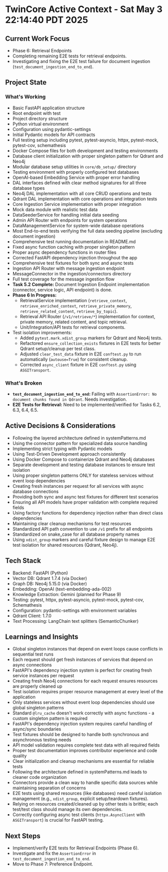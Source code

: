 # TwinCore Active Context - Sat May  3 22:14:40 PDT 2025

## Current Work Focus
- Phase 6: Retrieval Endpoints
- Completing remaining E2E tests for retrieval endpoints.
- Investigating and fixing the E2E test failure for document ingestion (`test_document_ingestion_end_to_end`).

## Project State
### What's Working
- Basic FastAPI application structure
- Root endpoint with test
- Project directory structure
- Python virtual environment
- Configuration using pydantic-settings
- Initial Pydantic models for API contracts
- Full testing setup including pytest, pytest-asyncio, httpx, pytest-mock, pytest-cov, schemathesis
- Docker Compose files for both development and testing environments
- Database client initialization with proper singleton pattern for Qdrant and Neo4j
- Modular database setup utilities in `core/db_setup/` directory
- Testing environment with properly configured test databases
- OpenAI-based Embedding Service with proper error handling
- DAL interfaces defined with clear method signatures for all three database types
- Neo4j DAL implementation with all core CRUD operations and tests
- Qdrant DAL implementation with core operations and integration tests
- Core Ingestion Service implementation with proper integration
- Mock data module with realistic test data
- DataSeederService for handling initial data seeding
- Admin API Router with endpoints for system operations
- DataManagementService for system-wide database operations
- Most End-to-end tests verifying the full data seeding pipeline (excluding document ingestion)
- Comprehensive test running documentation in README.md
- Fixed async function caching with proper singleton pattern
- Proper async dependency functions in router files
- Corrected FastAPI dependency injection throughout the app
- Comprehensive test fixtures for both sync and async tests
- Ingestion API Router with message ingestion endpoint
- MessageConnector in the ingestion/connectors directory
- Full test coverage for the message ingestion flow
- **Task 5.2 Complete:** Document Ingestion Endpoint implementation (connector, service logic, API endpoint) is done.
- **Phase 6 In Progress:**
    - RetrievalService implementation (`retrieve_context`, `retrieve_enriched_context`, `retrieve_private_memory`, `retrieve_related_content`, `retrieve_by_topic`).
    - Retrieval API Router (`/v1/retrieve/*`) implementation for context, private memory, related content, and topic retrieval.
    - Unit/Integration/API tests for retrieval components.
- Test isolation improvements:
    - Added `pytest.mark.xdist_group` markers for Qdrant and Neo4j tests.
    - Refactored `ensure_collection_exists` fixtures in E2E tests for better Qdrant setup/cleanup per test class.
    - Adjusted `clear_test_data` fixture in E2E `conftest.py` to run automatically (`autouse=True`) for consistent cleanup.
    - Corrected `async_client` fixture in E2E `conftest.py` using `ASGITransport`.

### What's Broken
- **`test_document_ingestion_end_to_end`:** Failing with `AssertionError: No document chunks found in Qdrant`. Needs investigation.
- **E2E Tests for Retrieval:** Need to be implemented/verified for Tasks 6.2, 6.3, 6.4, 6.5.

## Active Decisions & Considerations
- Following the layered architecture defined in systemPatterns.md
- Using the connector pattern for specialized data source handling
- Implementing strict typing with Pydantic models
- Using Test-Driven Development approach consistently
- Using Docker Compose to containerize Qdrant and Neo4j databases
- Separate development and testing database instances to ensure test isolation
- Using proper singleton patterns ONLY for stateless services without event loop dependencies
- Creating fresh instances per request for all services with async database connections
- Providing both sync and async test fixtures for different test scenarios
- Ensuring all API models have proper validation with complete required fields
- Using factory functions for dependency injection rather than direct class dependencies
- Maintaining clear cleanup mechanisms for test resources
- Standardized API path convention to use `/v1` prefix for all endpoints
- Standardized on snake_case for all database property names
- Using `xdist_group` markers and careful fixture design to manage E2E test isolation for shared resources (Qdrant, Neo4j).

## Tech Stack
- Backend: FastAPI (Python)
- Vector DB: Qdrant 1.7.4 (via Docker)
- Graph DB: Neo4j 5.15.0 (via Docker)
- Embedding: OpenAI (text-embedding-ada-002)
- Knowledge Extraction: Gemini (planned for Phase 9)
- Testing: pytest, httpx, pytest-asyncio, pytest-mock, pytest-cov, Schemathesis
- Configuration: pydantic-settings with environment variables
- Qdrant Client: 1.7.0
- Text Processing: LangChain text splitters (SemanticChunker)

## Learnings and Insights
- Global singleton instances that depend on event loops cause conflicts in sequential test runs
- Each request should get fresh instances of services that depend on async connections
- FastAPI's dependency injection system is perfect for creating fresh service instances per request
- Creating fresh Neo4j connections for each request ensures resources are properly cleaned up
- Test isolation requires proper resource management at every level of the application
- Only stateless services without event loop dependencies should use global singleton patterns
- Standard `@lru_cache` doesn't work correctly with async functions - a custom singleton pattern is required
- FastAPI's dependency injection system requires careful handling of async/sync boundaries
- Test fixtures should be designed to handle both synchronous and asynchronous testing needs
- API model validation requires complete test data with all required fields
- Proper test documentation improves contributor experience and code quality
- Clear initialization and cleanup mechanisms are essential for reliable tests
- Following the architecture defined in systemPatterns.md leads to cleaner code organization
- Connectors provide a clean way to handle specific data sources while maintaining separation of concerns
- E2E tests using shared resources (like databases) need careful isolation management (e.g., `xdist_group`, explicit setup/teardown fixtures).
- Relying on resources created/cleaned up by other tests is brittle; each test/test class should manage its own dependencies.
- Correctly configuring async test clients (`httpx.AsyncClient` with `ASGITransport`) is crucial for FastAPI testing.

## Next Steps
- Implement/verify E2E tests for Retrieval Endpoints (Phase 6).
- Investigate and fix the `AssertionError` in `test_document_ingestion_end_to_end`.
- Move to Phase 7: Preference Endpoint.
